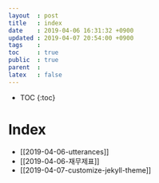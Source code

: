 ```yaml
---
layout  : post
title   : index 
date    : 2019-04-06 16:31:32 +0900
updated : 2019-04-07 20:54:00 +0900
tags    : 
toc     : true
public  : true
parent  : 
latex   : false
---
```

* TOC
{:toc}

# Index
- [[2019-04-06-utterances]]
- [[2019-04-06-재무제표]]
- [[2019-04-07-customize-jekyll-theme]]
